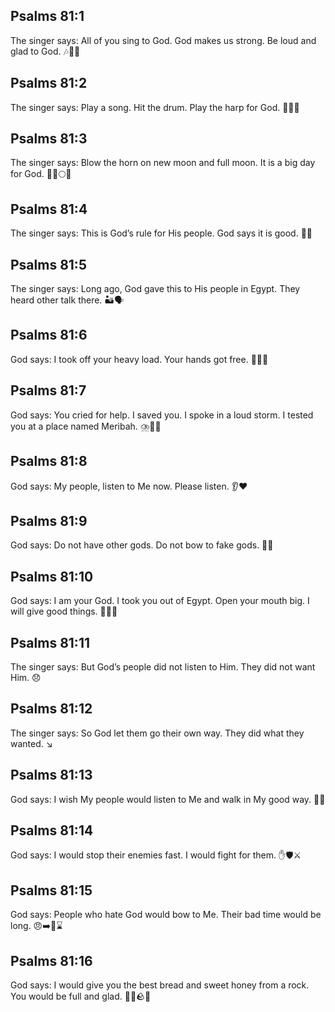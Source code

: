 ## Psalms 81:1
The singer says: All of you sing to God. God makes us strong. Be loud and glad to God. 🎶💪😊
## Psalms 81:2
The singer says: Play a song. Hit the drum. Play the harp for God. 🎵🥁🎶
## Psalms 81:3
The singer says: Blow the horn on new moon and full moon. It is a big day for God. 📯🌙🌕🎉
## Psalms 81:4
The singer says: This is God’s rule for His people. God says it is good. 📜✅
## Psalms 81:5
The singer says: Long ago, God gave this to His people in Egypt. They heard other talk there. 🏜️🗣️
## Psalms 81:6
God says: I took off your heavy load. Your hands got free. 🎒❌🙌
## Psalms 81:7
God says: You cried for help. I saved you. I spoke in a loud storm. I tested you at a place named Meribah. ⛈️🙏✅
## Psalms 81:8
God says: My people, listen to Me now. Please listen. 👂❤️
## Psalms 81:9
God says: Do not have other gods. Do not bow to fake gods. 🚫🗿
## Psalms 81:10
God says: I am your God. I took you out of Egypt. Open your mouth big. I will give good things. 🍞🍯🙂
## Psalms 81:11
The singer says: But God’s people did not listen to Him. They did not want Him. 😞
## Psalms 81:12
The singer says: So God let them go their own way. They did what they wanted. ↘️
## Psalms 81:13
God says: I wish My people would listen to Me and walk in My good way. 🙏👣
## Psalms 81:14
God says: I would stop their enemies fast. I would fight for them. ✋🛡️⚔️
## Psalms 81:15
God says: People who hate God would bow to Me. Their bad time would be long. 😠➡️🙏⌛
## Psalms 81:16
God says: I would give you the best bread and sweet honey from a rock. You would be full and glad. 🍞🍯🪨😊
